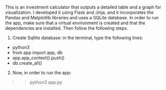 This is an investment calculator that outputs a detailed table and a graph for visualization.
I developed it using Flask and Jinja, and it incorporates the Pandas and Matplotlib libraries and uses a SQLite database.
In order to run the app, make sure that a virtual environment is created and that the dependencies are 
installed. Then follow the following steps.
1. Create Sqllite database: in the terminal, type the following lines:
  - python3
  - from app import app, db
  - app.app_context().push()
  - db.create_all()
2. Now, in order to run the app:
  >> python3 app.py
